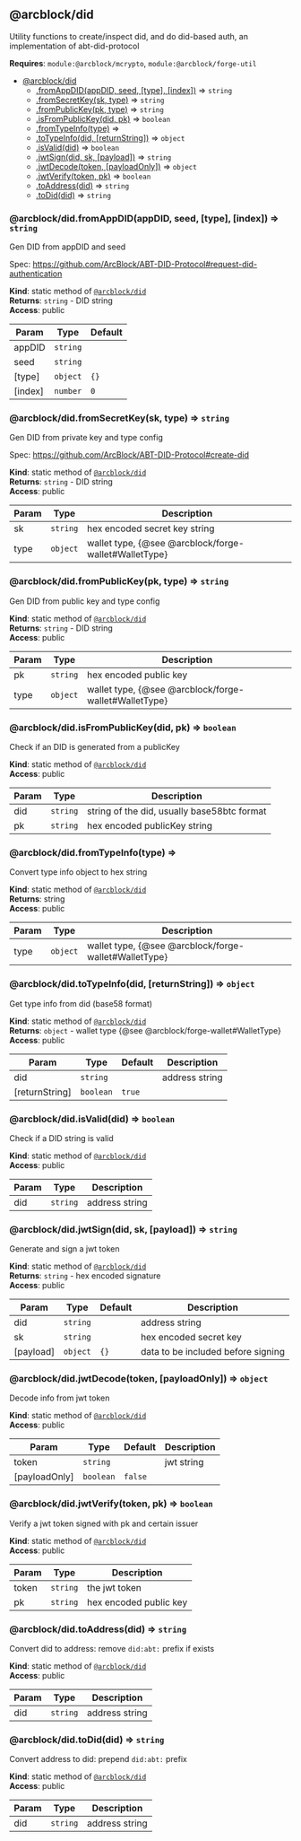 <a name="module_@arcblock/did"></a>

## @arcblock/did
Utility functions to create/inspect did, and do did-based auth, an implementation of abt-did-protocol

**Requires**: <code>module:@arcblock/mcrypto</code>, <code>module:@arcblock/forge-util</code>  

* [@arcblock/did](#module_@arcblock/did)
    * [.fromAppDID(appDID, seed, [type], [index])](#module_@arcblock/did.fromAppDID) ⇒ <code>string</code>
    * [.fromSecretKey(sk, type)](#module_@arcblock/did.fromSecretKey) ⇒ <code>string</code>
    * [.fromPublicKey(pk, type)](#module_@arcblock/did.fromPublicKey) ⇒ <code>string</code>
    * [.isFromPublicKey(did, pk)](#module_@arcblock/did.isFromPublicKey) ⇒ <code>boolean</code>
    * [.fromTypeInfo(type)](#module_@arcblock/did.fromTypeInfo) ⇒
    * [.toTypeInfo(did, [returnString])](#module_@arcblock/did.toTypeInfo) ⇒ <code>object</code>
    * [.isValid(did)](#module_@arcblock/did.isValid) ⇒ <code>boolean</code>
    * [.jwtSign(did, sk, [payload])](#module_@arcblock/did.jwtSign) ⇒ <code>string</code>
    * [.jwtDecode(token, [payloadOnly])](#module_@arcblock/did.jwtDecode) ⇒ <code>object</code>
    * [.jwtVerify(token, pk)](#module_@arcblock/did.jwtVerify) ⇒ <code>boolean</code>
    * [.toAddress(did)](#module_@arcblock/did.toAddress) ⇒ <code>string</code>
    * [.toDid(did)](#module_@arcblock/did.toDid) ⇒ <code>string</code>

<a name="module_@arcblock/did.fromAppDID"></a>

### @arcblock/did.fromAppDID(appDID, seed, [type], [index]) ⇒ <code>string</code>
Gen DID from appDID and seed

Spec: https://github.com/ArcBlock/ABT-DID-Protocol#request-did-authentication

**Kind**: static method of [<code>@arcblock/did</code>](#module_@arcblock/did)  
**Returns**: <code>string</code> - DID string  
**Access**: public  

| Param | Type | Default |
| --- | --- | --- |
| appDID | <code>string</code> |  | 
| seed | <code>string</code> |  | 
| [type] | <code>object</code> | <code>{}</code> | 
| [index] | <code>number</code> | <code>0</code> | 

<a name="module_@arcblock/did.fromSecretKey"></a>

### @arcblock/did.fromSecretKey(sk, type) ⇒ <code>string</code>
Gen DID from private key and type config

Spec: https://github.com/ArcBlock/ABT-DID-Protocol#create-did

**Kind**: static method of [<code>@arcblock/did</code>](#module_@arcblock/did)  
**Returns**: <code>string</code> - DID string  
**Access**: public  

| Param | Type | Description |
| --- | --- | --- |
| sk | <code>string</code> | hex encoded secret key string |
| type | <code>object</code> | wallet type, {@see @arcblock/forge-wallet#WalletType} |

<a name="module_@arcblock/did.fromPublicKey"></a>

### @arcblock/did.fromPublicKey(pk, type) ⇒ <code>string</code>
Gen DID from public key and type config

**Kind**: static method of [<code>@arcblock/did</code>](#module_@arcblock/did)  
**Returns**: <code>string</code> - DID string  
**Access**: public  

| Param | Type | Description |
| --- | --- | --- |
| pk | <code>string</code> | hex encoded public key |
| type | <code>object</code> | wallet type, {@see @arcblock/forge-wallet#WalletType} |

<a name="module_@arcblock/did.isFromPublicKey"></a>

### @arcblock/did.isFromPublicKey(did, pk) ⇒ <code>boolean</code>
Check if an DID is generated from a publicKey

**Kind**: static method of [<code>@arcblock/did</code>](#module_@arcblock/did)  
**Access**: public  

| Param | Type | Description |
| --- | --- | --- |
| did | <code>string</code> | string of the did, usually base58btc format |
| pk | <code>string</code> | hex encoded publicKey string |

<a name="module_@arcblock/did.fromTypeInfo"></a>

### @arcblock/did.fromTypeInfo(type) ⇒
Convert type info object to hex string

**Kind**: static method of [<code>@arcblock/did</code>](#module_@arcblock/did)  
**Returns**: string  
**Access**: public  

| Param | Type | Description |
| --- | --- | --- |
| type | <code>object</code> | wallet type, {@see @arcblock/forge-wallet#WalletType} |

<a name="module_@arcblock/did.toTypeInfo"></a>

### @arcblock/did.toTypeInfo(did, [returnString]) ⇒ <code>object</code>
Get type info from did (base58 format)

**Kind**: static method of [<code>@arcblock/did</code>](#module_@arcblock/did)  
**Returns**: <code>object</code> - wallet type {@see @arcblock/forge-wallet#WalletType}  
**Access**: public  

| Param | Type | Default | Description |
| --- | --- | --- | --- |
| did | <code>string</code> |  | address string |
| [returnString] | <code>boolean</code> | <code>true</code> |  |

<a name="module_@arcblock/did.isValid"></a>

### @arcblock/did.isValid(did) ⇒ <code>boolean</code>
Check if a DID string is valid

**Kind**: static method of [<code>@arcblock/did</code>](#module_@arcblock/did)  
**Access**: public  

| Param | Type | Description |
| --- | --- | --- |
| did | <code>string</code> | address string |

<a name="module_@arcblock/did.jwtSign"></a>

### @arcblock/did.jwtSign(did, sk, [payload]) ⇒ <code>string</code>
Generate and sign a jwt token

**Kind**: static method of [<code>@arcblock/did</code>](#module_@arcblock/did)  
**Returns**: <code>string</code> - hex encoded signature  
**Access**: public  

| Param | Type | Default | Description |
| --- | --- | --- | --- |
| did | <code>string</code> |  | address string |
| sk | <code>string</code> |  | hex encoded secret key |
| [payload] | <code>object</code> | <code>{}</code> | data to be included before signing |

<a name="module_@arcblock/did.jwtDecode"></a>

### @arcblock/did.jwtDecode(token, [payloadOnly]) ⇒ <code>object</code>
Decode info from jwt token

**Kind**: static method of [<code>@arcblock/did</code>](#module_@arcblock/did)  
**Access**: public  

| Param | Type | Default | Description |
| --- | --- | --- | --- |
| token | <code>string</code> |  | jwt string |
| [payloadOnly] | <code>boolean</code> | <code>false</code> |  |

<a name="module_@arcblock/did.jwtVerify"></a>

### @arcblock/did.jwtVerify(token, pk) ⇒ <code>boolean</code>
Verify a jwt token signed with pk and certain issuer

**Kind**: static method of [<code>@arcblock/did</code>](#module_@arcblock/did)  
**Access**: public  

| Param | Type | Description |
| --- | --- | --- |
| token | <code>string</code> | the jwt token |
| pk | <code>string</code> | hex encoded public key |

<a name="module_@arcblock/did.toAddress"></a>

### @arcblock/did.toAddress(did) ⇒ <code>string</code>
Convert did to address: remove `did:abt:` prefix if exists

**Kind**: static method of [<code>@arcblock/did</code>](#module_@arcblock/did)  
**Access**: public  

| Param | Type | Description |
| --- | --- | --- |
| did | <code>string</code> | address string |

<a name="module_@arcblock/did.toDid"></a>

### @arcblock/did.toDid(did) ⇒ <code>string</code>
Convert address to did: prepend `did:abt:` prefix

**Kind**: static method of [<code>@arcblock/did</code>](#module_@arcblock/did)  
**Access**: public  

| Param | Type | Description |
| --- | --- | --- |
| did | <code>string</code> | address string |

